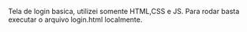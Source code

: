 Tela de login basica, utilizei somente HTML,CSS e JS. Para rodar basta executar o arquivo login.html localmente.
